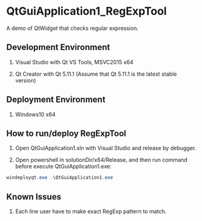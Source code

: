 
# QtGuiApplication1_RegExpTool

A demo of QtWidget that checks regular expression.

## Development Environment

1. Visual Studio with Qt VS Tools, MSVC2015 x64

2. Qt Creator with Qt 5.11.1 (Assume that Qt 5.11.1 is the latest stable version)

## Deployment Environment

1. Windows10 x64

## How to run/deploy RegExpTool

1. Open QtGuiApplication1.sln with Visual Studio and release by debugger.

2. Open powershell in solutionDir/x64/Release, and then run command before execute QtGuiApplication1.exe:

```powershell
windeployqt.exe .\QtGuiApplication1.exe
```

## Known Issues

1. Each line user have to make exact RegExp pattern to match.
